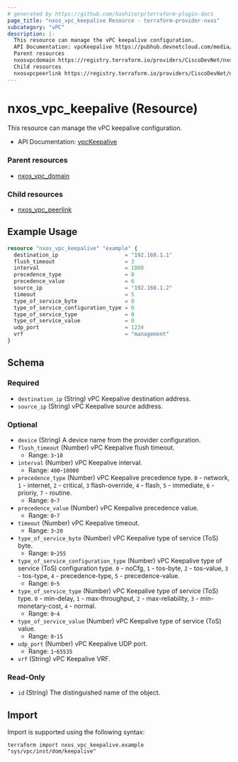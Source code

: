 ```yaml
---
# generated by https://github.com/hashicorp/terraform-plugin-docs
page_title: "nxos_vpc_keepalive Resource - terraform-provider-nxos"
subcategory: "vPC"
description: |-
  This resource can manage the vPC keepalive configuration.
  API Documentation: vpcKeepalive https://pubhub.devnetcloud.com/media/dme-docs-10-2-2/docs/System/vpc:Keepalive/
  Parent resources
  nxosvpcdomain https://registry.terraform.io/providers/CiscoDevNet/nxos/latest/docs/resources/vpc_domain
  Child resources
  nxosvpcpeerlink https://registry.terraform.io/providers/CiscoDevNet/nxos/latest/docs/resources/vpc_peerlink
---
```


# nxos_vpc_keepalive (Resource)

This resource can manage the vPC keepalive configuration.

- API Documentation: [vpcKeepalive](https://pubhub.devnetcloud.com/media/dme-docs-10-2-2/docs/System/vpc:Keepalive/)

### Parent resources

- [nxos_vpc_domain](https://registry.terraform.io/providers/CiscoDevNet/nxos/latest/docs/resources/vpc_domain)

### Child resources

- [nxos_vpc_peerlink](https://registry.terraform.io/providers/CiscoDevNet/nxos/latest/docs/resources/vpc_peerlink)

## Example Usage

```terraform
resource "nxos_vpc_keepalive" "example" {
  destination_ip                     = "192.168.1.1"
  flush_timeout                      = 3
  interval                           = 1000
  precedence_type                    = 0
  precedence_value                   = 6
  source_ip                          = "192.168.1.2"
  timeout                            = 5
  type_of_service_byte               = 0
  type_of_service_configuration_type = 0
  type_of_service_type               = 0
  type_of_service_value              = 0
  udp_port                           = 1234
  vrf                                = "management"
}
```

<!-- schema generated by tfplugindocs -->
## Schema

### Required

- `destination_ip` (String) vPC Keepalive destination address.
- `source_ip` (String) vPC Keepalive source address.

### Optional

- `device` (String) A device name from the provider configuration.
- `flush_timeout` (Number) vPC Keepalive flush timeout.
  - Range: `3`-`10`
- `interval` (Number) vPC Keepalive interval.
  - Range: `400`-`10000`
- `precedence_type` (Number) vPC Keepalive precedence type. `0` - network, `1` - internet, `2` - critical, `3` flash-override, `4` - flash, `5` - immediate, `6` - prioriy, `7` - routine.
  - Range: `0`-`7`
- `precedence_value` (Number) vPC Keepalive precedence value.
  - Range: `0`-`7`
- `timeout` (Number) vPC Keepalive timeout.
  - Range: `3`-`20`
- `type_of_service_byte` (Number) vPC Keepalive type of service (ToS) byte.
  - Range: `0`-`255`
- `type_of_service_configuration_type` (Number) vPC Keepalive type of service (ToS) configuration type. `0` - noCfg, `1` - tos-byte, `2` - tos-value, `3` - tos-type, `4` -  precedence-type, `5` - precedence-value.
  - Range: `0`-`5`
- `type_of_service_type` (Number) vPC Keepalive type of service (ToS) type. `0` - min-delay, `1` - max-throughput, `2` - max-reliability, `3` - min-monetary-cost, `4` -  normal.
  - Range: `0`-`4`
- `type_of_service_value` (Number) vPC Keepalive type of service (ToS) value.
  - Range: `0`-`15`
- `udp_port` (Number) vPC Keepalive UDP port.
  - Range: `1`-`65535`
- `vrf` (String) vPC Keepalive VRF.

### Read-Only

- `id` (String) The distinguished name of the object.

## Import

Import is supported using the following syntax:

```shell
terraform import nxos_vpc_keepalive.example "sys/vpc/inst/dom/keepalive"
```
